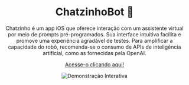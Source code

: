 <h1 align="center">ChatzinhoBot 🤖</h1>

<p align="center"> Chatzinho é um app iOS que oferece interação com um assistente virtual por meio de prompts pré-programados. Sua interface intuitiva facilita e promove uma experiência agradável de testes. Para amplificar a capacidade do robô, recomenda-se o consumo de APIs de inteligência artificial, como as fornecidas pela OpenAI.</p>

<p align="center">
  <a href="https://github.com/GustavoFrancischini/chat-bot/blob/main/ChatBot/ViewController.swift">Acesse-o clicando aqui!</a>
</p>

<p align="center">
  <img src="https://github.com/GustavoFrancischini/chat-bot/blob/main/inter%20-%20demonstra%C3%A7%C3%A3o.gif" alt="Demonstração Interativa">
</p>
